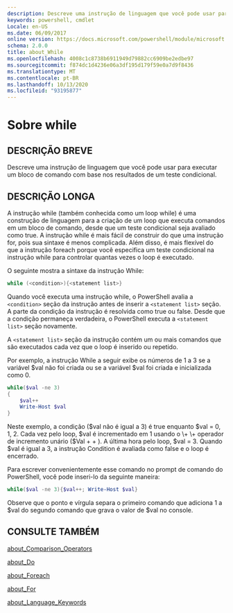 ```yaml
---
description: Descreve uma instrução de linguagem que você pode usar para executar um bloco de comando com base nos resultados de um teste condicional.
keywords: powershell, cmdlet
Locale: en-US
ms.date: 06/09/2017
online version: https://docs.microsoft.com/powershell/module/microsoft.powershell.core/about/about_while?view=powershell-7&WT.mc_id=ps-gethelp
schema: 2.0.0
title: about_While
ms.openlocfilehash: 4008c1c8738b6911949d79882cc6909be2edbe97
ms.sourcegitcommit: f874dc1d4236e06a3df195d179f59e0a7d9f8436
ms.translationtype: MT
ms.contentlocale: pt-BR
ms.lasthandoff: 10/13/2020
ms.locfileid: "93195877"
---
```

# <a name="about-while"></a>Sobre while

## <a name="short-description"></a>DESCRIÇÃO BREVE
Descreve uma instrução de linguagem que você pode usar para executar um bloco de comando com base nos resultados de um teste condicional.

## <a name="long-description"></a>DESCRIÇÃO LONGA

A instrução while (também conhecida como um loop while) é uma construção de linguagem para a criação de um loop que executa comandos em um bloco de comando, desde que um teste condicional seja avaliado como true. A instrução while é mais fácil de construir do que uma instrução for, pois sua sintaxe é menos complicada. Além disso, é mais flexível do que a instrução foreach porque você especifica um teste condicional na instrução while para controlar quantas vezes o loop é executado.

O seguinte mostra a sintaxe da instrução While:

```powershell
while (<condition>){<statement list>}
```

Quando você executa uma instrução while, o PowerShell avalia a `<condition>` seção da instrução antes de inserir a `<statement list>` seção. A parte da condição da instrução é resolvida como true ou false. Desde que a condição permaneça verdadeira, o PowerShell executa a `<statement list>` seção novamente.

A `<statement list>` seção da instrução contém um ou mais comandos que são executados cada vez que o loop é inserido ou repetido.

Por exemplo, a instrução While a seguir exibe os números de 1 a 3 se a variável $val não foi criada ou se a variável $val foi criada e inicializada como 0.

```powershell
while($val -ne 3)
{
    $val++
    Write-Host $val
}
```

Neste exemplo, a condição ($val não é igual a 3) é true enquanto $val \= 0, 1, 2. Cada vez pelo loop, $val é incrementado em 1 usando o \+ \+ operador de incremento unário ($Val \+ \+ ). A última hora pelo loop, $val \= 3. Quando $val é igual a 3, a instrução Condition é avaliada como false e o loop é encerrado.

Para escrever convenientemente esse comando no prompt de comando do PowerShell, você pode inseri-lo da seguinte maneira:

```powershell
while($val -ne 3){$val++; Write-Host $val}
```

Observe que o ponto e vírgula separa o primeiro comando que adiciona 1 a $val do segundo comando que grava o valor de $val no console.

## <a name="see-also"></a>CONSULTE TAMBÉM

[about_Comparison_Operators](about_Comparison_Operators.md)

[about_Do](about_Do.md)

[about_Foreach](about_Foreach.md)

[about_For](about_For.md)

[about_Language_Keywords](about_Language_Keywords.md)
